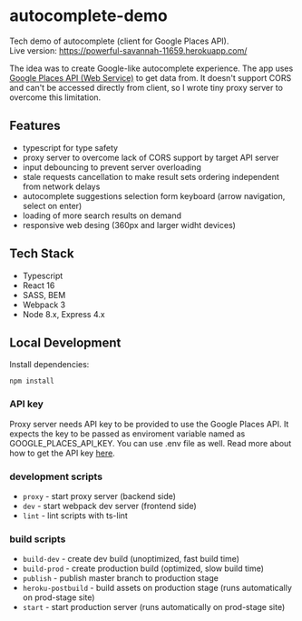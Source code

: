 # autocomplete-demo

Tech demo of autocomplete (client for Google Places API).  
Live version: https://powerful-savannah-11659.herokuapp.com/
  
The idea was to create Google-like autocomplete experience. The app uses [Google Places API (Web Service)](https://developers.google.com/places/web-service/intro) to get data from. It doesn't support CORS and can't be accessed directly from client, so I wrote tiny proxy server to overcome this limitation.

## Features

- typescript for type safety
- proxy server to overcome lack of CORS support by target API server
- input debouncing to prevent server overloading
- stale requests cancellation to make result sets ordering independent from network delays
- autocomplete suggestions selection form keyboard (arrow navigation, select on enter)
- loading of more search results on demand
- responsive web desing (360px and larger widht devices)

## Tech Stack

- Typescript
- React 16
- SASS, BEM
- Webpack 3
- Node 8.x, Express 4.x

## Local Development

Install dependencies:

```
npm install
```

### API key

Proxy server needs API key to be provided to use the Google Places API. It expects the key to be passed as enviroment variable named as GOOGLE_PLACES_API_KEY. You can use .env file as well. Read more about how to get the API key [here](https://developers.google.com/places/web-service/get-api-key). 

### development scripts

- `proxy` - start proxy server (backend side)
- `dev` - start webpack dev server (frontend side)
- `lint` - lint scripts with ts-lint

### build scripts

- `build-dev` - create dev build (unoptimized, fast build time)
- `build-prod` - create production build (optimized, slow build time)
- `publish` - publish master branch to production stage
- `heroku-postbuild` - build assets on production stage (runs automatically on prod-stage site)
- `start` - start production server (runs automatically on prod-stage site)
